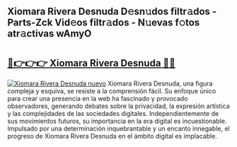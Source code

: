 ## Xiomara Rivera Desnuda D𝚎sn𝚞dos filtr𝚊dos - Parts-Zck Vid𝚎os filtr𝚊dos - N𝚞evas f𝚘tos atr𝚊ctivas wAmyO

# <h2><a href="http://mb4p2lf.tromn.icu/?c=Xiomara+Rivera+Desnuda">🔗👉👉👉 Xiomara Rivera Desnuda 🔗🔗</a></h2>

[![Xiomara Rivera Desnuda nuevo](https://i.imgur.com/pEAQMta.gif)](http://mb4p2lf.tromn.icu/?c=Xiomara+Rivera+Desnuda)
Xiomara Rivera Desnuda, una figura compleja y esquiva, se resiste a la comprensión fácil. Su enfoque único para crear una presencia en la web ha fascinado y provocado observadores, generando debates sobre la privacidad, la expresión artística y las complejidades de las sociedades digitales. Independientemente de sus movimientos futuros, su importancia en la era digital es incuestionable. Impulsado por una determinación inquebrantable y un encanto innegable, el progreso de Xiomara Rivera Desnuda en el ámbito digital es implacable.
